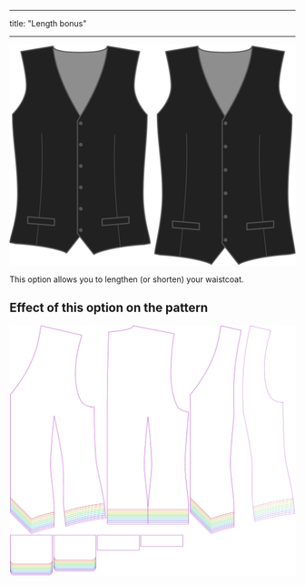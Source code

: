 - - -
title: "Length bonus"
- - -

![Length bonus](lengthbonus.svg)

This option allows you to lengthen (or shorten) your waistcoat.

## Effect of this option on the pattern

![This image shows the effect of this option by superimposing several variants that have a different value for this option](wahid_lengthbonus_sample.svg "Effect of this option on the pattern")
